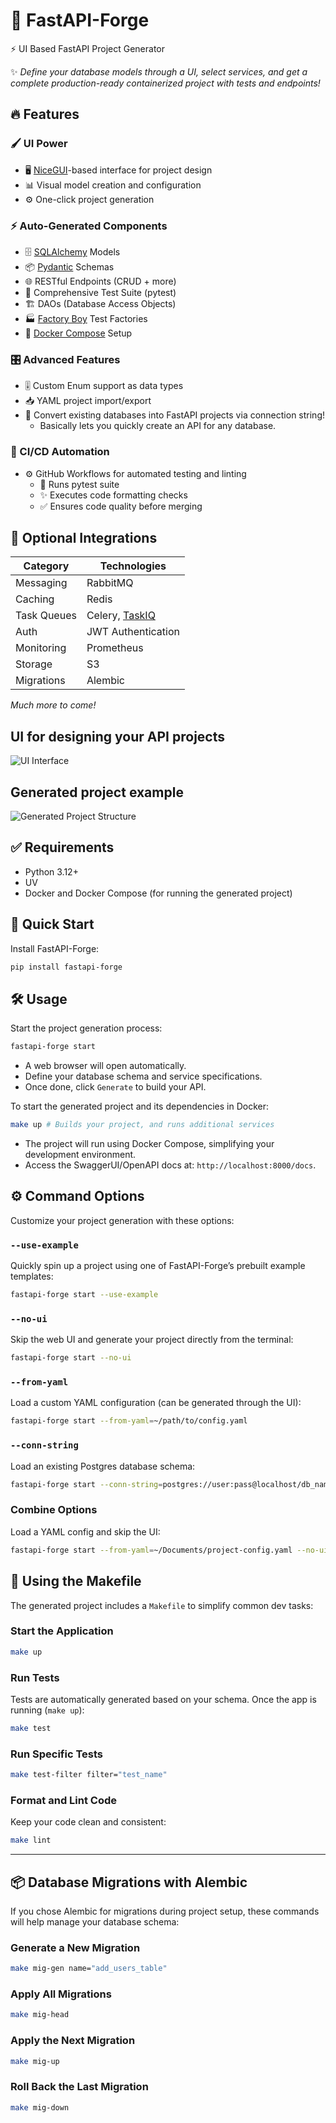 # 🚀 FastAPI-Forge  
⚡ UI Based FastAPI Project Generator  

✨ *Define your database models through a UI, select services, and get a complete production-ready containerized project with tests and endpoints!*  

## 🔥 Features  


### 🖌️ UI Power  
- 🖥️ [NiceGUI](https://github.com/zauberzeug/nicegui)-based interface for project design  
- 📊 Visual model creation and configuration  
- ⚙️ One-click project generation  

### ⚡ Auto-Generated Components
- 🗄️ [SQLAlchemy](https://github.com/sqlalchemy/sqlalchemy) Models  
- 📦 [Pydantic](https://github.com/pydantic/pydantic) Schemas  
- 🌐 RESTful Endpoints (CRUD + more)  
- 🧪 Comprehensive Test Suite (pytest)  
- 🏗️ DAOs (Database Access Objects)  
- 🏭 [Factory Boy](https://github.com/FactoryBoy/factory_boy) Test Factories  
- 🐳 [Docker Compose](https://github.com/docker/compose) Setup  

### 🎛️ Advanced Features  
- 🎚️ Custom Enum support as data types  
- 📥 YAML project import/export  
- 🐘 Convert existing databases into FastAPI projects via connection string! 
    - Basically lets you quickly create an API for any database.

### 🔄 CI/CD Automation  
- ⚙️ GitHub Workflows for automated testing and linting  
  - 🧪 Runs pytest suite 
  - ✨ Executes code formatting checks
  - ✅ Ensures code quality before merging  

## 🧩 Optional Integrations  

| Category       | Technologies                          |
|----------------|---------------------------------------|
| Messaging      | RabbitMQ                              |
| Caching        | Redis                                 |
| Task Queues    | Celery, [TaskIQ](https://github.com/taskiq-python/taskiq)                        |
| Auth           | JWT Authentication                    |
| Monitoring     | Prometheus                            |
| Storage        | S3                                    |
| Migrations     | Alembic                               |

*Much more to come!* 

## UI for designing your API projects
![UI Interface](https://github.com/user-attachments/assets/48e3c768-0909-4229-8aae-391ce66f82d5) 

## Generated project example
![Generated Project Structure](https://github.com/user-attachments/assets/cc546f56-abd5-4eb1-b469-5940f0558255)



## ✅ Requirements
- Python 3.12+
- UV
- Docker and Docker Compose (for running the generated project)


## 🚀 Quick Start 
Install FastAPI-Forge:

```bash
pip install fastapi-forge
```

## 🛠 Usage
Start the project generation process:

```bash
fastapi-forge start
```

- A web browser will open automatically.  
- Define your database schema and service specifications.  
- Once done, click `Generate` to build your API.

To start the generated project and its dependencies in Docker:

```bash
make up # Builds your project, and runs additional services
```

- The project will run using Docker Compose, simplifying your development environment.  
- Access the SwaggerUI/OpenAPI docs at: `http://localhost:8000/docs`.  


## ⚙️ Command Options
Customize your project generation with these options:

### `--use-example`
Quickly spin up a project using one of FastAPI-Forge’s prebuilt example templates:

```bash
fastapi-forge start --use-example
```

### `--no-ui`
Skip the web UI and generate your project directly from the terminal:

```bash
fastapi-forge start --no-ui
```

### `--from-yaml`
Load a custom YAML configuration (can be generated through the UI):

```bash
fastapi-forge start --from-yaml=~/path/to/config.yaml
```

### `--conn-string`
Load an existing Postgres database schema:

```bash
fastapi-forge start --conn-string=postgres://user:pass@localhost/db_name
```

### Combine Options
Load a YAML config and skip the UI:
```bash
fastapi-forge start --from-yaml=~/Documents/project-config.yaml --no-ui
```


## 🧰 Using the Makefile
The generated project includes a `Makefile` to simplify common dev tasks:

### Start the Application
```bash
make up
```

### Run Tests
Tests are automatically generated based on your schema. Once the app is running (`make up`):

```bash
make test
```

### Run Specific Tests
```bash
make test-filter filter="test_name"
```

### Format and Lint Code
Keep your code clean and consistent:

```bash
make lint
```

---

## 📦 Database Migrations with Alembic
If you chose Alembic for migrations during project setup, these commands will help manage your database schema:

### Generate a New Migration
```bash
make mig-gen name="add_users_table"
```

### Apply All Migrations
```bash
make mig-head
```

### Apply the Next Migration
```bash
make mig-up
```

### Roll Back the Last Migration
```bash
make mig-down
```
